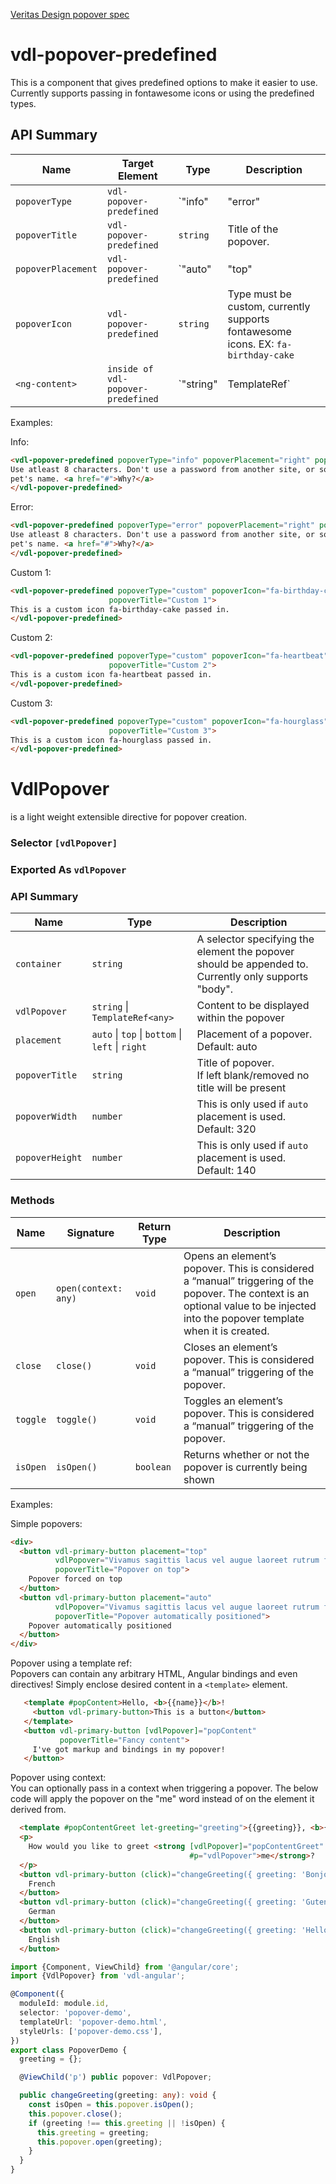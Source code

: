 [Veritas Design popover spec](https://confluence.community.veritas.com/display/uxcommunity/Global+Pop-over)

# vdl-popover-predefined
This is a component that gives predefined options to make it easier to use.
Currently supports passing in fontawesome icons or using the predefined types.

## API Summary
| Name | Target Element | Type | Description |
| --- | --- | --- | --- |
| `popoverType` | `vdl-popover-predefined` |  `"info" | "error" | "custom"` | Type of icon that will be displayed. |
| `popoverTitle` | `vdl-popover-predefined` |  `string` | Title of the popover. |
| `popoverPlacement` | `vdl-popover-predefined` | `"auto" | "top" | "bottom" | "left" | "right"` | Placement of a popover. Default: auto |
| `popoverIcon` | `vdl-popover-predefined` | `string` | Type must be custom, currently supports fontawesome icons. EX: `fa-birthday-cake` |
| `<ng-content>` | `inside of vdl-popover-predefined` | `"string" | TemplateRef<any>`  | Anything within within the component will be rendered as the popover content. |

Examples:

Info:
```html
<vdl-popover-predefined popoverType="info" popoverPlacement="right" popoverTitle="Password Stength:">
Use atleast 8 characters. Don't use a password from another site, or something to obvious like your
pet's name. <a href="#">Why?</a>
</vdl-popover-predefined>
```

Error:
```html
<vdl-popover-predefined popoverType="error" popoverPlacement="right" popoverTitle="Password Stength:">
Use atleast 8 characters. Don't use a password from another site, or something to obvious like your
pet's name. <a href="#">Why?</a>
</vdl-popover-predefined>
```

Custom 1:
```html
<vdl-popover-predefined popoverType="custom" popoverIcon="fa-birthday-cake" popoverPlacement="right"
                      popoverTitle="Custom 1">
This is a custom icon fa-birthday-cake passed in.
</vdl-popover-predefined>
```

Custom 2:
```html
<vdl-popover-predefined popoverType="custom" popoverIcon="fa-heartbeat" popoverPlacement="right"
                      popoverTitle="Custom 2">
This is a custom icon fa-heartbeat passed in.
</vdl-popover-predefined>
```

Custom 3:
```html
<vdl-popover-predefined popoverType="custom" popoverIcon="fa-hourglass" popoverPlacement="right"
                      popoverTitle="Custom 3">
This is a custom icon fa-hourglass passed in.
</vdl-popover-predefined>
```

# VdlPopover
is a light weight extensible directive for popover creation.

### Selector `[vdlPopover]`
### Exported As `vdlPopover`

### API Summary

| Name | Type | Description |
| --- | --- | --- |
| `container` | `string` | A selector specifying the element the popover should be appended to.<br>Currently only supports "body". |
| `vdlPopover` | `string` &#124; `TemplateRef<any>`  | Content to be displayed within the popover |
| `placement` | `auto` &#124; `top` &#124; `bottom` &#124; `left` &#124; `right`  | Placement of a popover. Default: auto |
| `popoverTitle` | `string`  | Title of popover.<br>If left blank/removed no title will be present |
| `popoverWidth` | `number`  | This is only used if `auto` placement is used.<br>Default: 320 |
| `popoverHeight` | `number`  | This is only used if `auto` placement is used.<br>Default: 140 |

### Methods

| Name | Signature | Return Type | Description |
| --- | --- | --- | --- |
| `open` | `open(context: any)` | `void` | Opens an element’s popover. This is considered a “manual” triggering of the popover. The context is an optional value to be injected into the popover template when it is created.|
| `close` | `close()` | `void` | Closes an element’s popover. This is considered a “manual” triggering of the popover. |
| `toggle` | `toggle()` | `void` | Toggles an element’s popover. This is considered a “manual” triggering of the popover. |
| `isOpen` | `isOpen()` | `boolean` | Returns whether or not the popover is currently being shown |

Examples:

Simple popovers:
```html
<div>
  <button vdl-primary-button placement="top"
          vdlPopover="Vivamus sagittis lacus vel augue laoreet rutrum faucibus."
          popoverTitle="Popover on top">
    Popover forced on top
  </button>
  <button vdl-primary-button placement="auto"
          vdlPopover="Vivamus sagittis lacus vel augue laoreet rutrum faucibus."
          popoverTitle="Popover automatically positioned">
    Popover automatically positioned
  </button>
</div>
```
Popover using a template ref:<br>
Popovers can contain any arbitrary HTML, Angular bindings and even directives!
Simply enclose desired content in a <code>&lt;template&gt;</code> element.
```html
   <template #popContent>Hello, <b>{{name}}</b>!
     <button vdl-primary-button>This is a button</button>
   </template>
   <button vdl-primary-button [vdlPopover]="popContent"
           popoverTitle="Fancy content">
     I've got markup and bindings in my popover!
   </button>
```
 
Popover using context:<br>
You can optionally pass in a context when triggering a popover.
The below code will apply the popover on the "me" word instead of on the element it derived from.
```html  
  <template #popContentGreet let-greeting="greeting">{{greeting}}, <b>{{name}}</b>!</template>
  <p>
    How would you like to greet <strong [vdlPopover]="popContentGreet" popoverTitle="Greeting" placement="top"
                                        #p="vdlPopover">me</strong>?
  </p>
  <button vdl-primary-button (click)="changeGreeting({ greeting: 'Bonjour' })">
    French
  </button>
  <button vdl-primary-button (click)="changeGreeting({ greeting: 'Gutentag' })">
    German
  </button>
  <button vdl-primary-button (click)="changeGreeting({ greeting: 'Hello' })">
    English
  </button>
```
```typescript
import {Component, ViewChild} from '@angular/core';
import {VdlPopover} from 'vdl-angular';

@Component({
  moduleId: module.id,
  selector: 'popover-demo',
  templateUrl: 'popover-demo.html',
  styleUrls: ['popover-demo.css'],
})
export class PopoverDemo {
  greeting = {};

  @ViewChild('p') public popover: VdlPopover;

  public changeGreeting(greeting: any): void {
    const isOpen = this.popover.isOpen();
    this.popover.close();
    if (greeting !== this.greeting || !isOpen) {
      this.greeting = greeting;
      this.popover.open(greeting);
    }
  }
}
```